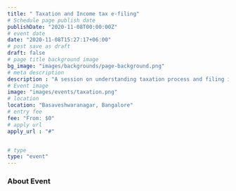 ```yaml
---
title: " Taxation and Income tax e-filing"
# Schedule page publish date
publishDate: "2020-11-08T00:00:00Z"
# event date
date: "2020-11-08T15:27:17+06:00"
# post save as draft
draft: false
# page title background image
bg_image: "images/backgrounds/page-background.png"
# meta description
description : "A session on understanding taxation process and filing income tax"
# Event image
image: "images/events/taxation.png"
# location
location: "Basaveshwaranagar, Bangalore"
# entry fee
fee: "From: $0"
# apply url
apply_url : "#"


# type
type: "event"
---
```


### About Event
